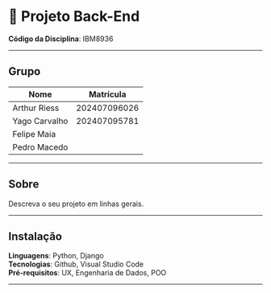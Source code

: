 # 🚀 Projeto Back-End

**Código da Disciplina**: IBM8936

---

##  Grupo

| Nome           | Matrícula     |
|----------------|---------------|
| Arthur Riess   | 202407096026  |
| Yago Carvalho  | 202407095781  |
| Felipe Maia    |               |
| Pedro Macedo   |               |

---

##  Sobre

Descreva o seu projeto em linhas gerais.

---

##  Instalação

**Linguagens**: Python, Django  
**Tecnologias**: Github, Visual Studio Code  
**Pré-requisitos**: UX, Engenharia de Dados, POO

---
